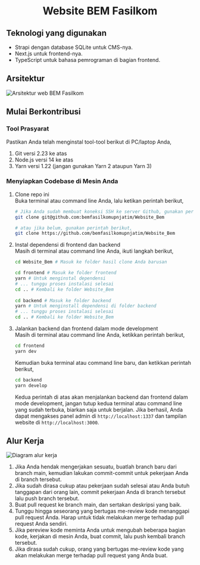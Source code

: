 <h1 align="center">Website BEM Fasilkom</h1>

## Teknologi yang digunakan
- Strapi dengan database SQLite untuk CMS-nya.
- Next.js untuk frontend-nya.
- TypeScript untuk bahasa pemrograman di bagian frontend.

## Arsitektur
![Arsitektur web BEM Fasilkom](https://user-images.githubusercontent.com/45989466/129720252-1a45d6c2-ff10-4a4b-8072-c4c54ef1db4c.jpeg)

## Mulai Berkontribusi

### Tool Prasyarat
Pastikan Anda telah menginstal tool-tool berikut di PC/laptop Anda,
1. Git versi 2.23 ke atas
2. Node.js versi 14 ke atas
3. Yarn versi 1.22 (jangan gunakan Yarn 2 ataupun Yarn 3)

### Menyiapkan Codebase di Mesin Anda
1. Clone repo ini<br />
   Buka terminal atau command line Anda, lalu ketikan perintah berikut,
   ```bash
   # Jika Anda sudah membuat koneksi SSH ke server Github, gunakan perintah berikut
   git clone git@github.com:bemfasilkomupnjatim/Website_Bem

   # atau jika belum, gunakan perintah berikut,
   git clone https://github.com/bemfasilkomupnjatim/Website_Bem
   ```

2. Instal dependensi di frontend dan backend<br />
   Masih di terminal atau command line Anda, ikuti langkah berikut,
   ```bash
   cd Website_Bem # Masuk ke folder hasil clone Anda barusan

   cd frontend # Masuk ke folder frontend
   yarn # Untuk menginstal dependensi
   # ... tunggu proses instalasi selesai
   cd .. # Kembali ke folder Website_Bem
 
   cd backend # Masuk ke folder backend
   yarn # Untuk menginstall dependensi di folder backend
   # ... tunggu proses instalasi selesai
   cd .. # Kembali ke folder Website_Bem
   ```

3. Jalankan backend dan frontend dalam mode development<br/>
   Masih di terminal atau command line Anda, ketikkan perintah berikut,
   ```bash
   cd frontend
   yarn dev
   ```
   Kemudian buka terminal atau command line baru, dan ketikkan perintah berikut,
   ```bash
   cd backend
   yarn develop
   ```
   Kedua perintah di atas akan menjalankan backend dan frontend dalam mode development, jangan tutup kedua terminal atau command line yang sudah terbuka, biarkan saja untuk berjalan. Jika berhasil, Anda dapat mengakses panel admin di `http://localhost:1337` dan tampilan website di `http://localhost:3000`.

## Alur Kerja
![Diagram alur kerja](https://user-images.githubusercontent.com/45989466/129733356-88061f48-df59-4367-8247-2ca3f0aef69b.png)

1. Jika Anda hendak mengerjakan sesuatu, buatlah branch baru dari branch main, kemudian lakukan commit-commit untuk pekerjaan Anda di branch tersebut.
2. Jika sudah dirasa cukup atau pekerjaan sudah selesai atau Anda butuh tanggapan dari orang lain, commit pekerjaan Anda di branch tersebut lalu push branch tersebut.
3. Buat pull request ke branch main, dan sertakan deskripsi yang baik.
4. Tunggu hingga seseorang yang bertugas me-review kode menanggapi pull request Anda. Harap untuk tidak melakukan merge terhadap pull request Anda sendiri.
5. Jika pereview kode meminta Anda untuk mengubah beberapa bagian kode, kerjakan di mesin Anda, buat commit, lalu push kembali branch tersebut.
6. Jika dirasa sudah cukup, orang yang bertugas me-review kode yang akan melakukan merge terhadap pull request yang Anda buat.
